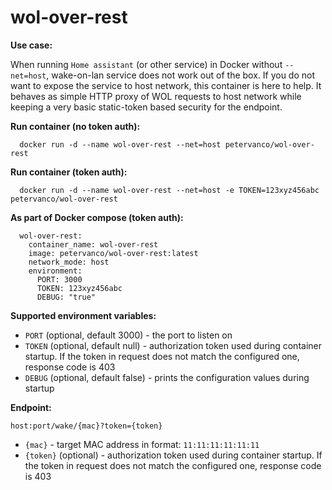 # wol-over-rest

**Use case:**

When running `Home assistant` (or other service) in Docker without `--net=host`, wake-on-lan service does not work out of the box. If you do not want to expose the service to host network, this container is here to help. It behaves as simple HTTP proxy of WOL requests to host network while keeping a very basic static-token based security for the endpoint.

**Run container (no token auth):**
```
  docker run -d --name wol-over-rest --net=host petervanco/wol-over-rest
```

**Run container (token auth):**
```
  docker run -d --name wol-over-rest --net=host -e TOKEN=123xyz456abc petervanco/wol-over-rest
```

**As part of Docker compose (token auth):**
```
  wol-over-rest:
    container_name: wol-over-rest
    image: petervanco/wol-over-rest:latest
    network_mode: host
    environment:
      PORT: 3000
      TOKEN: 123xyz456abc
      DEBUG: "true"
```

**Supported environment variables:**
* `PORT` (optional, default 3000) - the port to listen on
* `TOKEN` (optional, default null) - authorization token used during container startup. If the token in request does not match the configured one, response code is 403
* `DEBUG` (optional, default false) - prints the configuration values during startup

**Endpoint:**
```
host:port/wake/{mac}?token={token}
```
* `{mac}` - target MAC address in format: `11:11:11:11:11:11`
* `{token}` (optional) - authorization token used during container startup. If the token in request does not match the configured one, response code is 403

